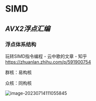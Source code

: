 # SIMD

## *AVX2浮点汇编*

### 浮点体系结构

玩转SIMD指令编程 - 云中歌的文章 - 知乎 <https://zhuanlan.zhihu.com/p/591900754>





群核：易构核

众核：同构核

![image-20230714111055845](/Users/wjfeng/Desktop/Notes/CS/并行编程/image-20230714111055845.png)